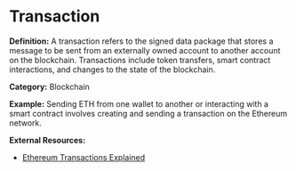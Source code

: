 # Transaction

**Definition:** A transaction refers to the signed data package that stores a message to be sent from an externally owned account to another account on the blockchain. Transactions include token transfers, smart contract interactions, and changes to the state of the blockchain.

**Category:** Blockchain

**Example:** Sending ETH from one wallet to another or interacting with a smart contract involves creating and sending a transaction on the Ethereum network.

**External Resources:**
- [Ethereum Transactions Explained](https://ethereum.org/en/developers/docs/transactions/)
